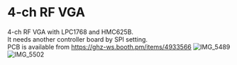 # 4-ch RF VGA

4-ch RF VGA with LPC1768 and HMC625B.<br>
It needs another controller board by SPI setting.<br>
PCB is available from https://ghz-ws.booth.pm/items/4933566
![IMG_5489](https://github.com/ghz-ws/LPC1768-RFVGA/assets/52226620/c19404fd-af43-4d76-9b62-d3b11f8929d2)
![IMG_5502](https://github.com/ghz-ws/LPC1768-RFVGA/assets/52226620/e6608d6a-f1ee-44df-8487-961c93695b16)

